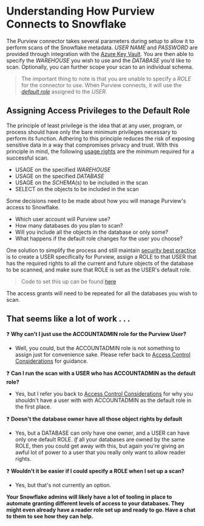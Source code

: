 
# Understanding How Purview Connects to Snowflake
The Purview connector takes several parameters during setup to allow it to perform scans of the Snowflake metadata. *USER NAME* and *PASSWORD* are provided through integration with the [Azure Key Vault](https://github.com/tayganr/purviewlab/blob/main/modules/module02b.md#1-key-vault-access-policy-1-grant-yourself-access). You are then able to specify the *WAREHOUSE* you wish to use and the *DATABASE* you’d like to scan. Optionally, you can further scope your scan to an individual schema.

>The important thing to note is that you are unable to specify a _ROLE_ for the connector to use. 
>When Purview connects, it will use the _[default role](https://docs.snowflake.com/en/user-guide/admin-user-management.html#user-roles)_ assigned to the _USER_. 


## Assigning Access Privileges to the Default Role

The principle of least privilege is the idea that at any user, program, or process should have only the bare minimum privileges necessary to perform its function. Adhering to this principle reduces the risk of exposing sensitive data in a way that compromises privacy and trust. With this principle in mind, the following [usage rights](https://docs.snowflake.com/en/user-guide/security-access-control-privileges.html) are the minimum required for a successful scan.
- USAGE on the specified _WAREHOUSE_
- USAGE on the specified _DATABASE_
- USAGE on the _SCHEMA(s)_ to be included in the scan
- SELECT on the objects to be included in the scan

Some decisions need to be made about how you will manage Purview's access to Snowflake.
- Which user account will Purview use?
- How many databases do you plan to scan?
- Will you include all the objects in the database or only some?
- What happens if the default role changes for the user you choose?

One solution to simplify the process and still maintain [security best practice](https://docs.snowflake.com/en/user-guide/security-access-control-considerations.html) is to create a USER specifically for Purview, assign a ROLE to that USER that has the required rights to all the current and future objects of the database to be scanned, and make sure that ROLE is set as the USER's default role.

>Code to set this up can be found [here](../code/reader_grants.sql)

The access grants will need to be repeated for all the databases you wish to scan.

## That seems like a lot of work  . . . 

❓ **Why can't I just use the ACCOUNTADMIN role for the Purview User?**
- Well, you could, but the ACCOUNTADMIN role is not something to assign just for convenience sake. Please refer back to [Access Control Considerations](https://docs.snowflake.com/en/user-guide/security-access-control-considerations.html) for guidance.

❓ **Can I run the scan with a USER who has ACCOUNTADMIN as the default role?**
- Yes, but I refer you back to [Access Control Considerations](https://docs.snowflake.com/en/user-guide/security-access-control-considerations.html) for why you shouldn't have a user with with ACCOUNTADMIN as the default role in the first place.

❓ **Doesn't the database owner have all those object rights by default**
- Yes, but a DATABASE can only have one owner, and a USER can have only one default ROLE. _If_ all your databases are owned by the same ROLE, then you could get away with this, but again you're giving an awful lot of power to a user that you really only want to allow reader rights.

❓ **Wouldn't it be easier if I could specify a ROLE when I set up a scan?**
- Yes, but that's not currently an option.

**Your Snowflake admins will likely have a lot of tooling in place to automate granting different levels of access to your databases. They might even already have a reader role set up and ready to go. Have a chat to them to see how they can help.**
